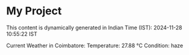 # My Project

This content is dynamically generated in Indian Time (IST): 2024-11-28 10:55:22 IST


Current Weather in Coimbatore:
Temperature: 27.88 °C
Condition: haze
